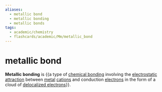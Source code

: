 ```yaml
---
aliases:
  - metallic bond
  - metallic bonding
  - metallic bonds
tags:
  - academic/chemistry
  - flashcards/academic/Mm/metallic_bond
---
```


# metallic bond

__Metallic bonding__ is {{a type of [chemical bonding](chemical%20bond.md) involving the [electrostatic attraction](Coulomb's%20law.md) between [metal](metal.md) [cations](ion.md) and conduction [electrons](electron.md) in the form of a cloud of [delocalized electrons](delocalized%20electron.md)}}.
